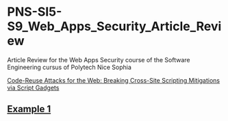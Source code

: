 # PNS-SI5-S9_Web_Apps_Security_Article_Review

Article Review for the Web Apps Security course of the Software Engineering cursus of Polytech Nice Sophia

[Code-Reuse Attacks for the Web: Breaking Cross-Site Scripting Mitigations via Script Gadgets](https://dl.acm.org/doi/abs/10.1145/3133956.3134091)

## [Example 1](example1/README.md)
